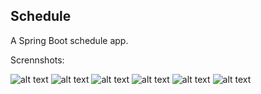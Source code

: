 ## Schedule

A Spring Boot schedule app.

Scrennshots:

![alt text](https://i.imgur.com/ooz9rUy.gif)
![alt text](https://i.imgur.com/JKcZz5p.png)
![alt text](https://i.imgur.com/MXlQbSn.png)
![alt text](https://i.imgur.com/BbshaeM.png)
![alt text](https://i.imgur.com/TpX78AD.png)
![alt text](https://i.imgur.com/QqEoU7q.png)


